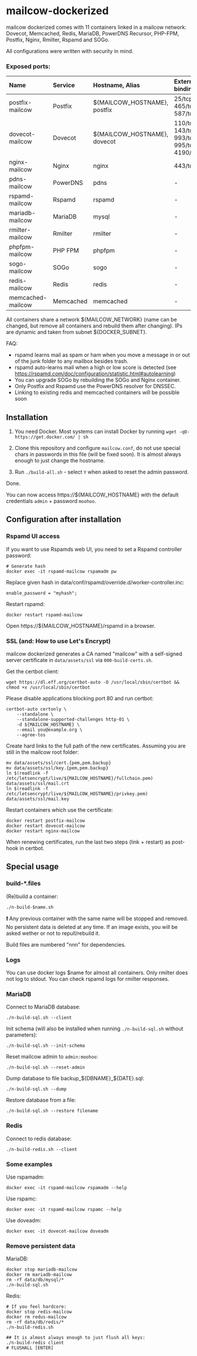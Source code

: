 # mailcow-dockerized

mailcow dockerized comes with 11 containers linked in a mailcow network:
Dovecot, Memcached, Redis, MariaDB, PowerDNS Recursor, PHP-FPM, Postfix, Nginx, Rmilter, Rspamd and SOGo.

All configurations were written with security in mind.

### Exposed ports:

| Name              | Service      | Hostname, Alias                | External bindings                            | Internal bindings              |
|:------------------|:-------------|:-------------------------------|:---------------------------------------------|:-------------------------------|
| postfix-mailcow   | Postfix      | ${MAILCOW_HOSTNAME}, postfix   | 25/tcp, 465/tcp, 587/tcp                     | 588/tcp                        |
| dovecot-mailcow   | Dovecot      | ${MAILCOW_HOSTNAME}, dovecot   | 110/tcp, 143/tcp, 993/tcp, 995/tcp, 4190/tcp | 24/tcp, 10001/tcp              |
| nginx-mailcow     | Nginx        | nginx                          | 443/tcp                                      | 80/tcp, 8081/tcp               |
| pdns-mailcow      | PowerDNS     | pdns                           | -                                            | 53/udp                         |
| rspamd-mailcow    | Rspamd       | rspamd                         | -                                            | 11333/tcp, 11334/tcp           |
| mariadb-mailcow   | MariaDB      | mysql                          | -                                            | 3306/tcp                       |
| rmilter-mailcow   | Rmilter      | rmilter                        | -                                            | 9000/tcp                       |
| phpfpm-mailcow    | PHP FPM      | phpfpm                         | -                                            | 9000/tcp                       |
| sogo-mailcow      | SOGo         | sogo                           | -                                            | 9000/tcp                       |
| redis-mailcow     | Redis        | redis                          | -                                            | 6379/tcp                       |
| memcached-mailcow | Memcached    | memcached                      | -                                            | 11211/tcp                      |

All containers share a network ${MAILCOW_NETWORK} (name can be changed, but remove all containers and rebuild them after changing).
IPs are dynamic and taken from subnet ${DOCKER_SUBNET}.

FAQ:

- rspamd learns mail as spam or ham when you move a message in or out of the junk folder to any mailbox besides trash.
- rspamd auto-learns mail when a high or low score is detected (see https://rspamd.com/doc/configuration/statistic.html#autolearning)
- You can upgrade SOGo by rebuilding the SOGo and Nginx container.
- Only Postfix and Rspamd use the PowerDNS resolver for DNSSEC. 
- Linking to existing redis and memcached containers will be possible soon

## Installation

1. You need Docker. Most systems can install Docker by running `wget -qO- https://get.docker.com/ | sh`

2. Clone this repository and configure `mailcow.conf`, do not use special chars in passwords in this file (will be fixed soon).
It is almost always enough to just change the hostname.

3. Run `./build-all.sh` - select `Y` when asked to reset the admin password.

Done.

You can now access https://${MAILCOW_HOSTNAME} with the default credentials `admin` + password `moohoo`.

## Configuration after installation

### Rspamd UI access
If you want to use Rspamds web UI, you need to set a Rspamd controller password:

```
# Generate hash
docker exec -it rspamd-mailcow rspamadm pw
```

Replace given hash in data/conf/rspamd/override.d/worker-controller.inc:
```
enable_password = "myhash";
```

Restart rspamd:
```
docker restart rspamd-mailcow
```

Open https://${MAILCOW_HOSTNAME}/rspamd in a browser.

### SSL (and: How to use Let's Encrypt)
mailcow dockerized generates a CA named "mailcow" with a self-signed server certificate in `data/assets/ssl` via `000-build-certs.sh`.

Get the certbot client:
```
wget https://dl.eff.org/certbot-auto -O /usr/local/sbin/certbot && chmod +x /usr/local/sbin/certbot
```

Please disable applications blocking port 80 and run certbot:
```
certbot-auto certonly \
	--standalone \
	--standalone-supported-challenges http-01 \
	-d ${MAILCOW_HOSTNAME} \
	--email you@example.org \
	--agree-tos
```

Create hard links to the full path of the new certificates. Assuming you are still in the mailcow root folder:
```
mv data/assets/ssl/cert.{pem,pem.backup}
mv data/assets/ssl/key.{pem,pem.backup}
ln $(readlink -f /etc/letsencrypt/live/${MAILCOW_HOSTNAME}/fullchain.pem) data/assets/ssl/mail.crt
ln $(readlink -f /etc/letsencrypt/live/${MAILCOW_HOSTNAME}/privkey.pem) data/assets/ssl/mail.key
```

Restart containers which use the certificate:
```
docker restart postfix-mailcow
docker restart dovecot-mailcow
docker restart nginx-mailcow
```

When renewing certificates, run the last two steps (link + restart) as post-hook in certbot.

## Special usage
### build-*.files

(Re)build a container:
```
./n-build-$name.sh 
```
**:exclamation:** Any previous container with the same name will be stopped and removed.
No persistent data is deleted at any time.
If an image exists, you will be asked wether or not to repull/rebuild it.

Build files are numbered "nnn" for dependencies.

### Logs

You can use docker logs $name for almost all containers. Only rmilter does not log to stdout. You can check rspamd logs for rmilter responses.

### MariaDB

Connect to MariaDB database:
```
./n-build-sql.sh --client
```

Init schema (will also be installed when running `./n-build-sql.sh` without parameters):
```
./n-build-sql.sh --init-schema
```

Reset mailcow admin to `admin:moohoo`:
```
./n-build-sql.sh --reset-admin
```

Dump database to file backup_${DBNAME}_${DATE}.sql:
```
./n-build-sql.sh --dump
```

Restore database from a file:
```
./n-build-sql.sh --restore filename
```

### Redis

Connect to redis database:
```
./n-build-redis.sh --client
```

### Some examples

Use rspamadm:
```
docker exec -it rspamd-mailcow rspamadm --help
```

Use rspamc:
```
docker exec -it rspamd-mailcow rspamc --help
```

Use doveadm:
```
docker exec -it dovecot-mailcow doveadm
```

### Remove persistent data

MariaDB:
```
docker stop mariadb-mailcow
docker rm mariadb-mailcow
rm -rf data/db/mysql/*
./n-build-sql.sh
```

Redis:
```
# If you feel hardcore:
docker stop redis-mailcow
docker rm redus-mailcow
rm -rf data/db/redis/*
./n-build-redis.sh

## It is almost always enough to just flush all keys:
./n-build-redis client
# FLUSHALL [ENTER]
```
